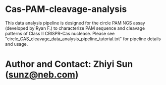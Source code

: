 # Cas-PAM-cleavage-analysis
This data analysis pipeline is designed for the circle PAM NGS assay (developed by Ryan F.) to characterize PAM sequence and cleavage patterns of Class II CRISPR-Cas nuclease. 
Please see "circle_CAS_cleavage_data_analysis_pipeline_tutorial.txt" for pipeline details and usage.

# Author and Contact: Zhiyi Sun (sunz@neb.com)
